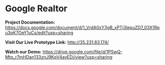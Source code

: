 # Google Realtor

**Project Documentation:**
https://docs.google.com/document/d/1_VrdA0xY3gB_xPTi3IepuZD7_03X1Rpu3pK7OeY1uCs/edit?usp=sharing

**Visit Our Live Prototype Link:**
http://35.231.83.174/ 

**Watch our Demo:**
https://drive.google.com/file/d/1PSwQ-Mtp_r7mHDan133znJ9KqV4avEDi/view?usp=sharing
